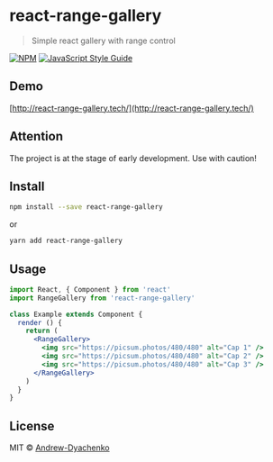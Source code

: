 # react-range-gallery

> Simple react gallery with range control

[![NPM](https://img.shields.io/npm/v/react-range-gallery.svg)](https://www.npmjs.com/package/react-range-gallery) [![JavaScript Style Guide](https://img.shields.io/badge/code_style-standard-brightgreen.svg)](https://standardjs.com)

## Demo
[http://react-range-gallery.tech/](http://react-range-gallery.tech/)

## Attention
The project is at the stage of early development. Use with caution!

## Install

```bash
npm install --save react-range-gallery
```

or

```bash
yarn add react-range-gallery
```

## Usage

```jsx
import React, { Component } from 'react'
import RangeGallery from 'react-range-gallery'

class Example extends Component {
  render () {
    return (
      <RangeGallery>
        <img src="https://picsum.photos/480/480" alt="Cap 1" />
        <img src="https://picsum.photos/480/480" alt="Cap 2" />
        <img src="https://picsum.photos/480/480" alt="Cap 3" />
      </RangeGallery>
    )
  }
}
```

## License

MIT © [Andrew-Dyachenko](https://github.com/Andrew-Dyachenko)
